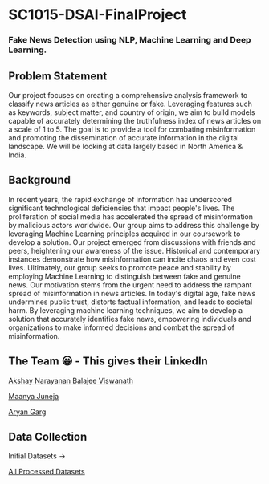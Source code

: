 # SC1015-DSAI-FinalProject
### Fake News Detection using NLP, Machine Learning and Deep Learning.
## Problem Statement
Our project focuses on creating a comprehensive analysis framework to classify news articles as either genuine or fake. Leveraging features such as keywords, subject matter, and country of origin, we aim to build models capable of accurately determining the truthfulness index of news articles on a scale of 1 to 5. The goal is to provide a tool for combating misinformation and promoting the dissemination of accurate information in the digital landscape. We will be looking at data largely based in North America & India.

## Background
In recent years, the rapid exchange of information has underscored significant technological deficiencies that impact people's lives. The proliferation of social media has accelerated the spread of misinformation by malicious actors worldwide. Our group aims to address this challenge by leveraging Machine Learning principles acquired in our coursework to develop a solution. Our project emerged from discussions with friends and peers, heightening our awareness of the issue. Historical and contemporary instances demonstrate how misinformation can incite chaos and even cost lives. Ultimately, our group seeks to promote peace and stability by employing Machine Learning to distinguish between fake and genuine news.
Our motivation stems from the urgent need to address the rampant spread of misinformation in news articles. In today's digital age, fake news undermines public trust, distorts factual information, and leads to societal harm. By leveraging machine learning techniques, we aim to develop a solution that accurately identifies fake news, empowering individuals and organizations to make informed decisions and combat the spread of misinformation.

## The Team 😀 - This gives their LinkedIn
[Akshay Narayanan Balajee Viswanath](https://www.linkedin.com/in/akshay-narayanan-b-655a4023a/)

[Maanya Juneja](https://www.linkedin.com/in/maanya-juneja-1059542a3/)

[Aryan Garg](#)

## Data Collection
Initial Datasets ->

[All Processed Datasets](https://www.kaggle.com/datasets/akshaynarayananb/sc1015dsai-final-fce2-team-1-23-24)
